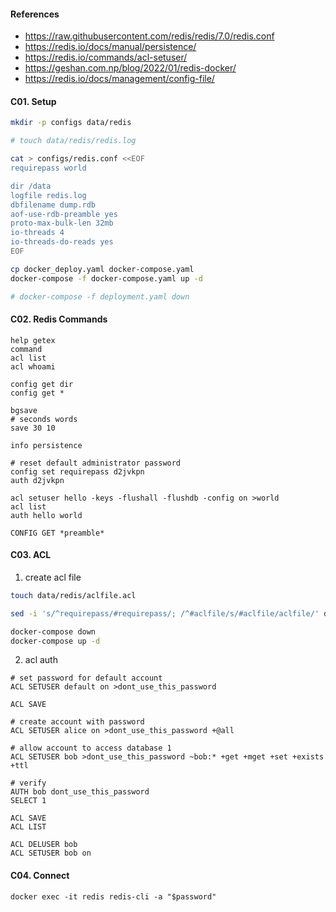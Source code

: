 #### References
- https://raw.githubusercontent.com/redis/redis/7.0/redis.conf
- https://redis.io/docs/manual/persistence/
- https://redis.io/commands/acl-setuser/
- https://geshan.com.np/blog/2022/01/redis-docker/
- https://redis.io/docs/management/config-file/

#### C01. Setup
``` bash
mkdir -p configs data/redis

# touch data/redis/redis.log

cat > configs/redis.conf <<EOF
requirepass world

dir /data
logfile redis.log
dbfilename dump.rdb
aof-use-rdb-preamble yes
proto-max-bulk-len 32mb
io-threads 4
io-threads-do-reads yes
EOF

cp docker_deploy.yaml docker-compose.yaml
docker-compose -f docker-compose.yaml up -d

# docker-compose -f deployment.yaml down
```

#### C02. Redis Commands
```redis
help getex
command
acl list
acl whoami

config get dir
config get *

bgsave
# seconds words
save 30 10

info persistence

# reset default administrator password
config set requirepass d2jvkpn
auth d2jvkpn

acl setuser hello -keys -flushall -flushdb -config on >world
acl list
auth hello world

CONFIG GET *preamble*
```

#### C03. ACL
1. create acl file
```bash
touch data/redis/aclfile.acl

sed -i 's/^requirepass/#requirepass/; /^#aclfile/s/#aclfile/aclfile/' data/redis/redis.conf

docker-compose down
docker-compose up -d
```

2. acl auth
```redis
# set password for default account
ACL SETUSER default on >dont_use_this_password

ACL SAVE

# create account with password
ACL SETUSER alice on >dont_use_this_password +@all

# allow account to access database 1
ACL SETUSER bob >dont_use_this_password ~bob:* +get +mget +set +exists +ttl

# verify
AUTH bob dont_use_this_password
SELECT 1

ACL SAVE
ACL LIST

ACL DELUSER bob
ACL SETUSER bob on
```

#### C04. Connect
```
docker exec -it redis redis-cli -a "$password"
```
